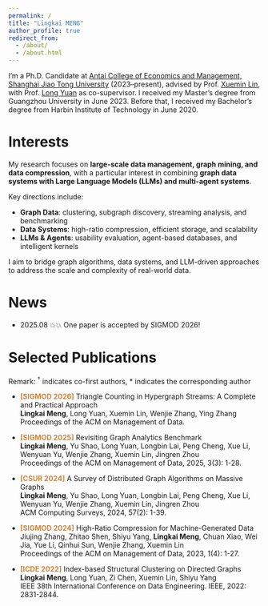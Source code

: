 ```yaml
---
permalink: /
title: "Lingkai MENG"
author_profile: true
redirect_from: 
  - /about/
  - /about.html
---
```


I’m a Ph.D. Candidate at [Antai College of Economics and Management, Shanghai Jiao Tong University](https://www.acem.sjtu.edu.cn/) (2023–present), advised by Prof. [Xuemin Lin](https://scholar.google.com/citations?user=j6rglkYAAAAJ&hl=en), with Prof. [Long Yuan](https://longyuancn.github.io/) as co-supervisor. I received my Master’s degree from Guangzhou University in June 2023. Before that, I received my Bachelor’s degree from Harbin Institute of Technology in June 2020.

Interests
======
My research focuses on **large-scale data management, graph mining, and data compression**, with a particular interest in combining **graph data systems with Large Language Models (LLMs) and multi-agent systems**.  

Key directions include:  
- **Graph Data**: clustering, subgraph discovery, streaming analysis, and benchmarking  
- **Data Systems**: high-ratio compression, efficient storage, and scalability  
- **LLMs & Agents**: usability evaluation, agent-based databases, and intelligent kernels  

I aim to bridge graph algorithms, data systems, and LLM-driven approaches to address the scale and complexity of real-world data.



News
======
- 2025.08 💥💥 One paper is accepted by SIGMOD 2026!

Selected Publications
======

Remark: <sup>†</sup> indicates co-first authors, * indicates the corresponding author

- <span style="color:#CD853F; font-weight:bold">**[SIGMOD 2026]**</span> Triangle Counting in Hypergraph Streams: A Complete and Practical Approach  <br>
  **Lingkai Meng**, Long Yuan, Xuemin Lin, Wenjie Zhang, Ying Zhang <br>
  Proceedings of the ACM on Management of Data.
  
- <span style="color:#CD853F; font-weight:bold">**[SIGMOD 2025]**</span> Revisiting Graph Analytics Benchmark   <br>
  **Lingkai Meng**, Yu Shao, Long Yuan, Longbin Lai, Peng Cheng, Xue Li, Wenyuan Yu, Wenjie Zhang, Xuemin Lin, Jingren Zhou <br>
  Proceedings of the ACM on Management of Data, 2025, 3(3): 1-28.

- <span style="color:#CD853F; font-weight:bold">**[CSUR 2024]**</span> A Survey of Distributed Graph Algorithms on Massive Graphs   <br>
  **Lingkai Meng**, Yu Shao, Long Yuan, Longbin Lai, Peng Cheng, Xue Li, Wenyuan Yu, Wenjie Zhang, Xuemin Lin, Jingren Zhou <br>
  ACM Computing Surveys, 2024, 57(2): 1-39.

- <span style="color:#CD853F; font-weight:bold">**[SIGMOD 2024]**</span> High-Ratio Compression for Machine-Generated Data <br>
  Jiujing Zhang, Zhitao Shen, Shiyu Yang, **Lingkai Meng**, Chuan Xiao, Wei Jia, Yue Li, Qinhui Sun, Wenjie Zhang, Xuemin Lin <br>
  Proceedings of the ACM on Management of Data, 2023, 1(4): 1-27.

- <span style="color:#CD853F; font-weight:bold">**[ICDE 2022]**</span> Index-based Structural Clustering on Directed Graphs  <br>
  **Lingkai Meng**, Long Yuan, Zi Chen, Xuemin Lin, Shiyu Yang <br>
  IEEE 38th International Conference on Data Engineering. IEEE, 2022: 2831-2844.

